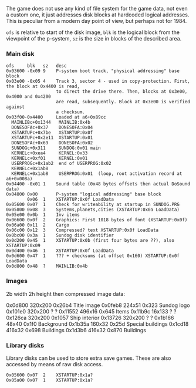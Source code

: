 The game does not use any kind of file system for the game data, not even a
custom one, it just addresses disk blocks at hardcoded logical addresses. This is
peculiar from a modern day point of view, but perhaps not for 1984.

`ofs` is relative to start of the disk image, `blk` is the logical block from the
viewpoint of the p-system, `sz` is the size in blocks of the described area.

### Main disk

```
ofs     blk   sz   desc
0x03600 -0x09 9    P-system boot track, "physical addressing" base block
0x03e00 -0x05 4    Track 3, sector 4 - used in copy-protection. First, the block at 0x4400 is read,
                   to direct the drive there. Then, blocks at 0x3e00, 0x4000 and 0x4200
                   are read, subsequently. Block at 0x3e00 is verified against
                   a checksum.
0x03f00-0x4400     Loaded at a6+0x89cc
  MAINLIBc+0x1344   MAINLIB:0x4b
  DONESOFAc+0x37    DONESOFA:0x04
  XSTARTUPc+0x7be   XSTARTUP:0x0f
  XSTARTUPc+0x2e11  XSTARTUP:0x01
  DONESOFAc+0x69    DONESOFA:0x02
  SUNDOGc+0x311     SUNDOG:0x01 main
  KERNELc+0xea4     KERNEL:0x33
  KERNELc+0xf01     KERNEL:0x01
  USERPROGc+0x1ab2  end of USERPROG:0x02
  KERNELc+0x1ab8
  KERNELc+0x1ab8    USERPROG:0x01  (loop, root activation record at a6+0x008a)
0x04400 -0x01 1    Sound table (0x48 bytes offsets then actual DoSound data)
0x04800 0x00       P-system "logical addressing" base block
        0x06  1    XSTARTUP:0x0f LoadData
0x05600 0x07  1    Check for writeability at startup in SUNDOG.PRG
0x05800 0x08  3    Systems,planets,cities (XSTARTUP:0x0a LoadData)
0x05e00 0x0b  1    Inv items
0x06600 0x0f  2    Graphics: First 1018 bytes of font (XSTARTUP:0x0f)
0x06a00 0x11  2    Cargo
0x06c00 0x12  3    Compressed? text XSTARTUP:0x0f LoadData
0x0bc00 0x3a  1    Sundog disk identifier
0x0d200 0x45  1    XSTARTUP:0x0b (first four bytes are ??), also XSTARTUP:0x09
0x0d400 0x46  1    XSTARTUP:0x0f LoadData
0x0d600 0x47  1    ??? + checksums (at offset 0x160) XSTARTUP:0x0f LoadData
0x0d800 0x48  ?    MAINLIB:0x4b
```

### Images

2b width 2h height then compressed image data:

0x0d800  320x200  0x26b4 Title image
0x0feb8  224x51   0x323  Sundog logo
0x101e0  320x200  ?      ?
0x11552  496x16   0x645  Items
0x11b9c  16x133   ?      ?
0x126ca  320x200  0x1057 Ship interior
0x13726  320x200  ?      ?
0x1b166  48x40    0x1f0  Background
0x1b35a  160x32   0x25d  Special buildings
0x1cd18  416x32   0x698  Buildings
0x1d3b6  416x32   0x870  Buildings

### Library disks

Library disks can be used to store extra save games. These are also accessed by
means of raw disk access.

```
0x05600 0x07  2    XSTARTUP:0x1a?
0x05a00 0x07  1    XSTARTUP:0x1a?
```
